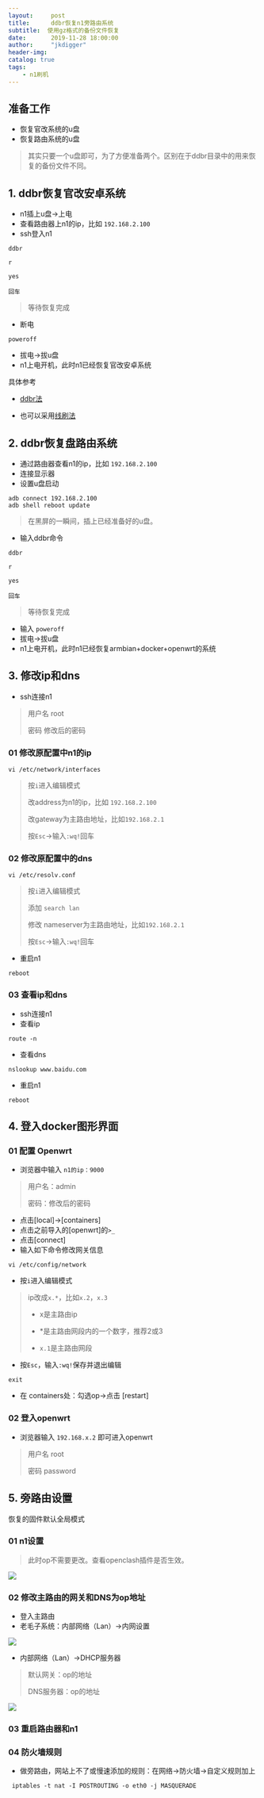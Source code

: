 ```yaml
---
layout:     post
title:      ddbr恢复n1旁路由系统
subtitle:  使用gz格式的备份文件恢复
date:       2019-11-28 18:00:00
author:     "jkdigger"
header-img: 
catalog: true
tags:
    - n1刷机
---
```




## 准备工作

- 恢复官改系统的u盘
- 恢复路由系统的u盘

> 其实只要一个u盘即可，为了方便准备两个。区别在于ddbr目录中的用来恢复的备份文件不同。

## 1. ddbr恢复官改安卓系统

- n1插上u盘→上电
- 查看路由器上n1的ip，比如 `192.168.2.100`
- ssh登入n1

```
ddbr

r

yes

回车
```

> 等待恢复完成

- 断电

```
poweroff
```

- 拔电→拔u盘
- n1上电开机，此时n1已经恢复官改安卓系统



具体参考

- [ddbr法](http://jkdigger.me/2019/10/27/n1%E6%81%A2%E5%A4%8DEMMC-ddbr%E6%B3%95/)

- 也可以采用[线刷法](http://jkdigger.me/2019/11/06/n1%E6%81%A2%E5%A4%8Demmc-%E7%BA%BF%E5%88%B7%E6%B3%95/)

## 2. ddbr恢复盘路由系统

- 通过路由器查看n1的ip，比如 `192.168.2.100`
- 连接显示器
- 设置u盘启动

```
adb connect 192.168.2.100
adb shell reboot update
```

> 在黑屏的一瞬间，插上已经准备好的u盘。

- 输入ddbr命令

```
ddbr

r

yes

回车
```

> 等待恢复完成

- 输入 `poweroff`
- 拔电→拔u盘
- n1上电开机，此时n1已经恢复armbian+docker+openwrt的系统

## 3. 修改ip和dns

- ssh连接n1

> 用户名 root
>
> 密码 修改后的密码

### 01 修改原配置中n1的ip

```
vi /etc/network/interfaces
```

> 按`i`进入编辑模式
>
> 改address为n1的ip，比如 `192.168.2.100`
>
> 改gateway为主路由地址，比如`192.168.2.1`
>
> 按`Esc`→输入`:wq!`回车

### 02 修改原配置中的dns

```
vi /etc/resolv.conf
```

> 按`i`进入编辑模式
>
> 添加 `search lan`
>
> 修改 nameserver为主路由地址，比如`192.168.2.1`
>
> 按`Esc`→输入`:wq!`回车

- 重启n1

```
reboot
```

### 03 查看ip和dns

- ssh连接n1
- 查看ip

```
route -n
```

- 查看dns

```
nslookup www.baidu.com
```

- 重启n1

```
reboot
```

## 4. 登入docker图形界面

### 01 配置 Openwrt

- 浏览器中输入 `n1的ip：9000`

> 用户名：admin
>
> 密码：修改后的密码

- 点击[local]→[containers]
- 点击之前导入的[openwrt]的`>_`
- 点击[connect]
- 输入如下命令修改网关信息

```
vi /etc/config/network
```

- 按`i`进入编辑模式

> ip改成`x.*`，比如`x.2`，`x.3`
>
> - x是主路由ip
> - *是主路由网段内的一个数字，推荐2或3
>
> - `x.1`是主路由网段

- 按`Esc`，输入`:wq!`保存并退出编辑 

```
exit
```

-  在 containers处：勾选op→点击 [restart] 

### 02 登入openwrt

- 浏览器输入 `192.168.x.2` 即可进入openwrt

> 用户名 root
>
> 密码 password



## 5. 旁路由设置

恢复的固件默认全局模式

### 01 n1设置

> 此时op不需要更改。查看openclash插件是否生效。

![](https://raw.githubusercontent.com/jkdigger/picForBlog/master/images/20191127230010.jpg)

### 02 修改主路由的网关和DNS为op地址

- 登入主路由
- 老毛子系统：内部网络（Lan）→内网设置

![](https://raw.githubusercontent.com/jkdigger/picForBlog/master/images/20191127225617.jpg)

- 内部网络（Lan）→DHCP服务器

> 默认网关：op的地址
>
> DNS服务器：op的地址

![](https://raw.githubusercontent.com/jkdigger/picForBlog/master/images/20191127225434.jpg)

### 03 重启路由器和n1

### 04 防火墙规则

- 做旁路由，网站上不了或慢速添加的规则：在网络→防火墙→自定义规则加上 

```
 iptables -t nat -I POSTROUTING -o eth0 -j MASQUERADE
```

